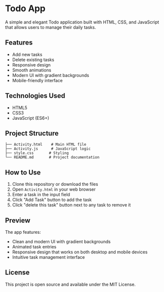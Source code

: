 # Todo App

A simple and elegant Todo application built with HTML, CSS, and JavaScript that allows users to manage their daily tasks.

## Features

- Add new tasks
- Delete existing tasks
- Responsive design
- Smooth animations
- Modern UI with gradient backgrounds
- Mobile-friendly interface

## Technologies Used

- HTML5
- CSS3
- JavaScript (ES6+)

## Project Structure

```
├── Activity.html    # Main HTML file
├── Activity.js      # JavaScript logic
├── style.css       # Styling
└── README.md       # Project documentation
```

## How to Use

1. Clone this repository or download the files
2. Open `Activity.html` in your web browser
3. Enter a task in the input field
4. Click "Add Task" button to add the task
5. Click "delete this task" button next to any task to remove it

## Preview

The app features:
- Clean and modern UI with gradient backgrounds
- Animated task entries
- Responsive design that works on both desktop and mobile devices
- Intuitive task management interface

## License

This project is open source and available under the MIT License.
